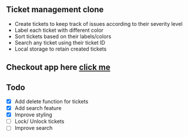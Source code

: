 ## Ticket management clone

+ Create tickets to keep track of issues according to their severity level
+ Label each ticket with different color
+ Sort tickets based on their labels/colors
+ Search any ticket using their ticket ID
+ Local storage to retain created tickets

## Checkout app here [click me](https://ticket-mgmnt.netlify.app/)

## Todo

- [x] Add delete function for tickets
- [x] Add search feature
- [x] Improve styling
- [ ] Lock/ Unlock tickets
- [ ] Improve search
